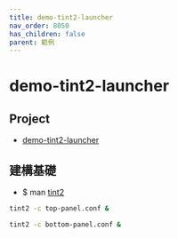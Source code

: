 ```yaml
---
title: demo-tint2-launcher
nav_order: 8050
has_children: false
parent: 範例
---
```



# demo-tint2-launcher


## Project

* [demo-tint2-launcher](https://github.com/samwhelp/note-about-menu-applet/tree/gh-pages/_demo/prototype/menu-applet/demo-application/demo-tint2-launcher)


## 建構基礎

* $ man [tint2](https://manpages.ubuntu.com/manpages/jammy/en/man1/tint2.1.html)

``` sh
tint2 -c top-panel.conf &

tint2 -c bottom-panel.conf &
```
